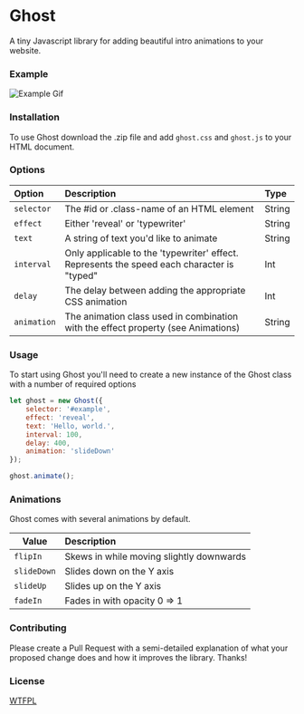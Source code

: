 # Ghost
A tiny Javascript library for adding beautiful intro animations to your website.

### Example
![Example Gif](https://i.imgur.com/0w3c8Pu.gif)

### Installation
To use Ghost download the .zip file and add `ghost.css` and `ghost.js` to your HTML document.


### Options
| Option          | Description   | Type                                                                                |
|:----------------|:--------------|:------------------------------------------------------------------------------------|
| `selector`      | The #id or .class-name of an HTML element                                                  | String |
| `effect`        | Either 'reveal' or 'typewriter'                                                            | String |
| `text`          | A string of text you'd like to animate                                                     | String |
| `interval`      | Only applicable to the 'typewriter' effect. Represents the speed each character is "typed" | Int    |
| `delay`         | The delay between adding the appropriate CSS animation                                     | Int    |
| `animation`     | The animation class used in combination with the effect property (see Animations)          | String |               


### Usage
To start using Ghost you'll need to create a new instance of the Ghost class with a number of required options
```javascript
let ghost = new Ghost({ 
    selector: '#example', 
    effect: 'reveal', 
    text: 'Hello, world.', 
    interval: 100, 
    delay: 400, 
    animation: 'slideDown' 
});

ghost.animate();
```

### Animations
Ghost comes with several animations by default. 

| Value          | Description                              | 
| -------------- |:-----------------------------------------|
| `flipIn`       | Skews in while moving slightly downwards |
| `slideDown`    | Slides down on the Y axis                |
| `slideUp`      | Slides up on the Y axis                  |
| `fadeIn`       | Fades in with opacity 0 => 1             |

### Contributing
Please create a Pull Request with a semi-detailed explanation of what your proposed change does and how it improves the library. Thanks!

### License
[WTFPL](http://www.wtfpl.net/)
